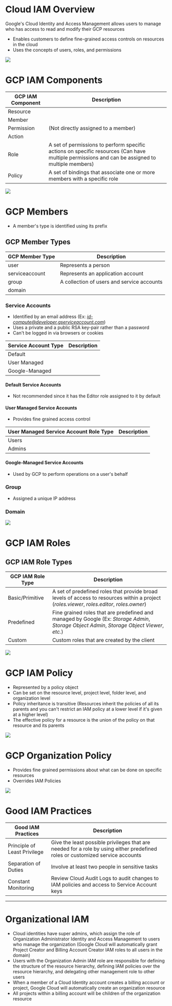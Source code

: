 # Cloud IAM Overview

Google's Cloud Identity and Access Management allows users to manage who has access to read and modify their GCP resources

* Enables customers to define fine-grained access controls on resources in the cloud
* Uses the concepts of users, roles, and permissions

![](https://github.com/JonmarCorpuz/SecondBrain/blob/main/Assets/Whitespace.png)

# GCP IAM Components

| GCP IAM Component | Description |
| --- | --- |
| Resource | |
| Member | |
| Permission | (Not directly assigned to a member) |
| Action | |
| Role | A set of permissions to perform specific actions on specific resources (Can have multiple permissions and can be assigned to multiple members) |
| Policy | A set of bindings that associate one or more members with a specific role |

![](https://github.com/JonmarCorpuz/SecondBrain/blob/main/Assets/Whitespace.png)

# GCP Members

* A member's type is identified using its prefix

## GCP Member Types

| GCP Member Type | Description |
| --- | --- |
| user | Represents a person |
| serviceaccount | Represents an application account |
| group | A collection of users and service accounts |
| domain | |

### Service Accounts

* Identified by an email address (Ex: *id-compute@developer.gserviceaccount.com*)
* Uses a private and a public RSA key-pair rather than a password
* Can't be logged in via browsers or cookies

| Service Account Type | Description |
| --- | --- |
| Default | |
| User Managed | |
| Google-Managed | |

#### Default Service Accounts

* Not recommended since it has the Editor role assigned to it by default

#### User Managed Service Accounts

* Provides fine grained access control

| User Managed Service Account Role Type | Description |
| --- | --- |
| Users | |
| Admins | |

#### Google-Managed Service Accounts

* Used by GCP to perform operations on a user's behalf

### Group

* Assigned a unique IP address

### Domain

![](https://github.com/JonmarCorpuz/SecondBrain/blob/main/Assets/Whitespace.png)

# GCP IAM Roles

## GCP IAM Role Types

| GCP IAM Role Type | Description | 
| --- | --- |
| Basic/Primitive | A set of predefined roles that provide broad levels of access to resources within a project (*roles.viewer*, *roles.editor*, *roles.owner*)
| Predefined | Fine grained roles that are predefined and managed by Google (Ex: *Storage Admin*, *Storage Object Admin*, *Storage Object Viewer*, *etc.*) |
| Custom | Custom roles that are created by the client |

![](https://github.com/JonmarCorpuz/SecondBrain/blob/main/Assets/Whitespace.png)

# GCP IAM Policy

* Represented by a policy object
* Can be set on the resource level, project level, folder level, and organization level
* Policy inheritance is transitive (Resources inherit the policies of all its parents and you can't restrict an IAM policy at a lower level if it's given at a higher level)
* The effective policy for a resource is the union of the policy on that resource and its parents

![](https://github.com/JonmarCorpuz/SecondBrain/blob/main/Assets/Whitespace.png)

# GCP Organization Policy

* Provides fine grained permissions about what can be done on specific resources
* Overrides IAM Policies

![](https://github.com/JonmarCorpuz/SecondBrain/blob/main/Assets/Whitespace.png)

# Good IAM Practices

| Good IAM Practices | Description |
| --- | --- |
| Principle of Least Privilege | Give the least possible privileges that are needed for a role by using either predefined roles or customized service accounts |
| Separation of Duties | Involve at least two people in sensitive tasks |
| Constant Monitoring | Review Cloud Audit Logs to audit changes to IAM policies and access to Service Account keys |

---

# Organizational IAM

* Cloud identities have super admins, which assign the role of Organization Administrator Identity and Access Management to users who manage the organization (Google Cloud will automatically grant Project Creator and Billing Account Creator IAM roles to all users in the domain)
* Users with the Organization Admin IAM role are responsible for defining the structure of the resource hierarchy, defining IAM policies over the resource hierarchy, and delegating other management role to other users
* When a member of a Cloud Identity account creates a billing account or project, Google Cloud will automatically create an organization resource 
* All projects within a billing account will be children of the organization resource













